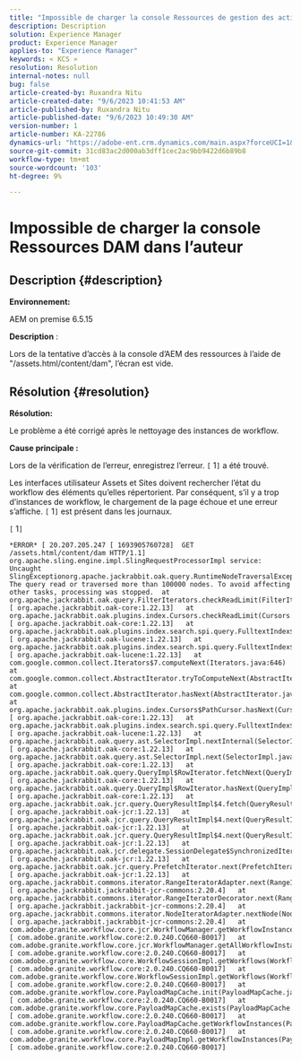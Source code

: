 ```yaml
---
title: "Impossible de charger la console Ressources de gestion des actifs numériques dans l’auteur"
description: Description
solution: Experience Manager
product: Experience Manager
applies-to: "Experience Manager"
keywords: « KCS »
resolution: Resolution
internal-notes: null
bug: false
article-created-by: Ruxandra Nitu
article-created-date: "9/6/2023 10:41:53 AM"
article-published-by: Ruxandra Nitu
article-published-date: "9/6/2023 10:49:30 AM"
version-number: 1
article-number: KA-22786
dynamics-url: "https://adobe-ent.crm.dynamics.com/main.aspx?forceUCI=1&pagetype=entityrecord&etn=knowledgearticle&id=9fa141f8-a14c-ee11-be6e-6045bd006ce9"
source-git-commit: 31cd83ac2d000ab3dff1cec2ac9bb9422d6b89b8
workflow-type: tm+mt
source-wordcount: '103'
ht-degree: 9%

---
```


# Impossible de charger la console Ressources DAM dans l’auteur

## Description {#description}


<b>Environnement:</b>

AEM on premise 6.5.15

<b>Description</b> :

Lors de la tentative d’accès à la console d’AEM des ressources à l’aide de &quot;/assets.html/content/dam&quot;, l’écran est vide.


## Résolution {#resolution}


<b>Résolution:</b>

Le problème a été corrigé après le nettoyage des instances de workflow.

<b>Cause principale :</b>

Lors de la vérification de l’erreur, enregistrez l’erreur. `[` 1`]`  a été trouvé.

Les interfaces utilisateur Assets et Sites doivent rechercher l’état du workflow des éléments qu’elles répertorient. Par conséquent, s’il y a trop d’instances de workflow, le chargement de la page échoue et une erreur s’affiche. `[` 1`]`  est présent dans les journaux.





`[` 1`]`




```
*ERROR* [ 20.207.205.247 [ 1693905760728]  GET /assets.html/content/dam HTTP/1.1]  org.apache.sling.engine.impl.SlingRequestProcessorImpl service: Uncaught SlingExceptionorg.apache.jackrabbit.oak.query.RuntimeNodeTraversalException: The query read or traversed more than 100000 nodes. To avoid affecting other tasks, processing was stopped.  at org.apache.jackrabbit.oak.query.FilterIterators.checkReadLimit(FilterIterators.java:70) [ org.apache.jackrabbit.oak-core:1.22.13]   at org.apache.jackrabbit.oak.plugins.index.Cursors.checkReadLimit(Cursors.java:67) [ org.apache.jackrabbit.oak-core:1.22.13]   at org.apache.jackrabbit.oak.plugins.index.search.spi.query.FulltextIndex$FulltextPathCursor$1.next(FulltextIndex.java:411) [ org.apache.jackrabbit.oak-lucene:1.22.13]   at org.apache.jackrabbit.oak.plugins.index.search.spi.query.FulltextIndex$FulltextPathCursor$1.next(FulltextIndex.java:392) [ org.apache.jackrabbit.oak-lucene:1.22.13]   at com.google.common.collect.Iterators$7.computeNext(Iterators.java:646)  at com.google.common.collect.AbstractIterator.tryToComputeNext(AbstractIterator.java:143)  at com.google.common.collect.AbstractIterator.hasNext(AbstractIterator.java:138)  at org.apache.jackrabbit.oak.plugins.index.Cursors$PathCursor.hasNext(Cursors.java:216) [ org.apache.jackrabbit.oak-core:1.22.13]   at org.apache.jackrabbit.oak.plugins.index.search.spi.query.FulltextIndex$FulltextPathCursor.hasNext(FulltextIndex.java:432) [ org.apache.jackrabbit.oak-lucene:1.22.13]   at org.apache.jackrabbit.oak.query.ast.SelectorImpl.nextInternal(SelectorImpl.java:515) [ org.apache.jackrabbit.oak-core:1.22.13]   at org.apache.jackrabbit.oak.query.ast.SelectorImpl.next(SelectorImpl.java:508) [ org.apache.jackrabbit.oak-core:1.22.13]   at org.apache.jackrabbit.oak.query.QueryImpl$RowIterator.fetchNext(QueryImpl.java:876) [ org.apache.jackrabbit.oak-core:1.22.13]   at org.apache.jackrabbit.oak.query.QueryImpl$RowIterator.hasNext(QueryImpl.java:903) [ org.apache.jackrabbit.oak-core:1.22.13]   at org.apache.jackrabbit.oak.jcr.query.QueryResultImpl$4.fetch(QueryResultImpl.java:186) [ org.apache.jackrabbit.oak-jcr:1.22.13]   at org.apache.jackrabbit.oak.jcr.query.QueryResultImpl$4.next(QueryResultImpl.java:212) [ org.apache.jackrabbit.oak-jcr:1.22.13]   at org.apache.jackrabbit.oak.jcr.query.QueryResultImpl$4.next(QueryResultImpl.java:175) [ org.apache.jackrabbit.oak-jcr:1.22.13]   at org.apache.jackrabbit.oak.jcr.delegate.SessionDelegate$SynchronizedIterator.next(SessionDelegate.java:702) [ org.apache.jackrabbit.oak-jcr:1.22.13]   at org.apache.jackrabbit.oak.jcr.query.PrefetchIterator.next(PrefetchIterator.java:88) [ org.apache.jackrabbit.oak-jcr:1.22.13]   at org.apache.jackrabbit.commons.iterator.RangeIteratorAdapter.next(RangeIteratorAdapter.java:152) [ org.apache.jackrabbit.jackrabbit-jcr-commons:2.20.4]   at org.apache.jackrabbit.commons.iterator.RangeIteratorDecorator.next(RangeIteratorDecorator.java:92) [ org.apache.jackrabbit.jackrabbit-jcr-commons:2.20.4]   at org.apache.jackrabbit.commons.iterator.NodeIteratorAdapter.nextNode(NodeIteratorAdapter.java:80) [ org.apache.jackrabbit.jackrabbit-jcr-commons:2.20.4]   at com.adobe.granite.workflow.core.jcr.WorkflowManager.getWorkflowInstances(WorkflowManager.java:1062) [ com.adobe.granite.workflow.core:2.0.240.CQ660-B0017]   at com.adobe.granite.workflow.core.jcr.WorkflowManager.getAllWorkflowInstances(WorkflowManager.java:237) [ com.adobe.granite.workflow.core:2.0.240.CQ660-B0017]   at com.adobe.granite.workflow.core.WorkflowSessionImpl.getWorkflows(WorkflowSessionImpl.java:636) [ com.adobe.granite.workflow.core:2.0.240.CQ660-B0017]   at com.adobe.granite.workflow.core.WorkflowSessionImpl.getWorkflows(WorkflowSessionImpl.java:627) [ com.adobe.granite.workflow.core:2.0.240.CQ660-B0017]   at com.adobe.granite.workflow.core.PayloadMapCache.init(PayloadMapCache.java:657) [ com.adobe.granite.workflow.core:2.0.240.CQ660-B0017]   at com.adobe.granite.workflow.core.PayloadMapCache.exists(PayloadMapCache.java:560) [ com.adobe.granite.workflow.core:2.0.240.CQ660-B0017]   at com.adobe.granite.workflow.core.PayloadMapCache.getWorkflowInstances(PayloadMapCache.java:199) [ com.adobe.granite.workflow.core:2.0.240.CQ660-B0017]   at com.adobe.granite.workflow.core.PayloadMapImpl.getWorkflowInstances(PayloadMapImpl.java:64) [ com.adobe.granite.workflow.core:2.0.240.CQ660-B0017]
```

